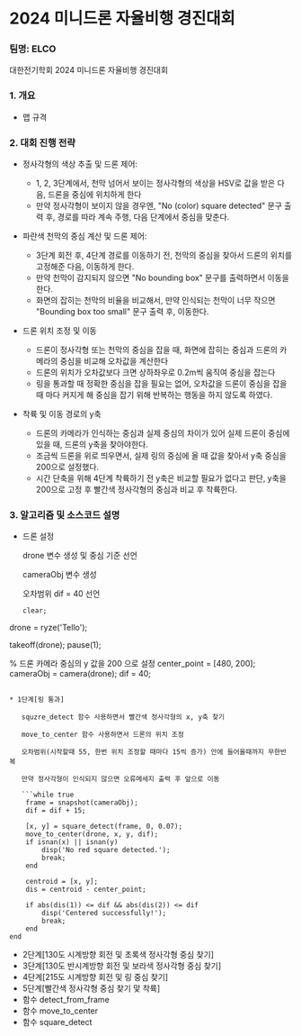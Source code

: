 # 2024 미니드론 자율비행 경진대회

### 팀명: ELCO

대한전기학회 2024 미니드론 자율비행 경진대회

### 1. 개요

* 맵 규격

### 2. 대회 진행 전략

* 정사각형의 색상 추출 및 드론 제어:
  * 1, 2, 3단계에서, 천막 넘어서 보이는 정사각형의 색상을 HSV로 값을 받은 다음, 드론을 중심에 위치하게 한다
  * 만약 정사각형이 보이지 않을 경우엔, "No (color) square detected" 문구 출력 후, 경로를 따라 계속 주행, 다음 단계에서 중심을 맞춘다.
 
* 파란색 천막의 중심 계산 및 드론 제어:
   * 3단계 회전 후, 4단계 경로를 이동하기 전, 천막의 중심을 찾아서 드론의 위치를 고정해준 다음, 이동하게 한다.
   * 만약 천막이 감지되지 않으면 "No bounding box" 문구를 출력하면서 이동을 한다.
   * 화면의 잡히는 천막의 비율을 비교해서, 만약 인식되는 천막이 너무 작으면 "Bounding box too small" 문구 출력 후, 이동한다.
 
* 드론 위치 조정 및 이동
   * 드론이 정사각형 또는 천막의 중심을 잡을 때, 화면에 잡히는 중심과 드론의 카메라의 중심을 비교해 오차값을 계산한다
   * 드론의 위치가 오차값보다 크면 상하좌우로 0.2m씩 움직여 중심을 잡는다
   * 링을 통과할 때 정확한 중심을 잡을 필요는 없어, 오차값을 드론이 중심을 잡을 때 마다 커지게 해 중심을 잡기 위해 반복하는 행동을 하지 않도록 하였다.

* 착륙 및 이동 경로의 y축
   * 드론의 카메라가 인식하는 중심과 실제 중심의 차이가 있어 실제 드론이 중심에 있을 때, 드론의 y축을 찾아야한다.
   * 조금씩 드론을 위로 띄우면서, 실제 링의 중심에 올 때 값을 찾아서 y축 중심을 200으로 설정했다.
   * 시간 단축을 위해 4단계 착륙하기 전 y축은 비교할 필요가 없다고 판단, y축을 200으로 고정 후 빨간색 정사각형의 중심과 비교 후 착륙한다.
 

### 3. 알고리즘 및 소스코드 설명

* 드론 설정

   drone 변수 생성 및 중심 기준 선언
   
   cameraObj 변수 생성
   
   오차범위 dif = 40 선언
   
   ```
   clear;
drone = ryze('Tello');

takeoff(drone);
pause(1);

% 드론 카메라 중심의 y 값을 200 으로 설정
center_point = [480, 200];
cameraObj = camera(drone);
dif = 40; 
```
   
* 1단계[링 통과]

   squzre_detect 함수 사용하면서 빨간색 정사각형의 x, y축 찾기
   
   move_to_center 함수 사용하면서 드론의 위치 조정
   
   오차범위(시작할때 55, 한번 위치 조정할 때마다 15씩 증가) 안에 들어올때까지 무한반복
   
   만약 정사각형이 인식되지 않으면 오류메세지 출력 후 앞으로 이동
   
   ```while true
    frame = snapshot(cameraObj);
    dif = dif + 15;

    [x, y] = square_detect(frame, 0, 0.07);
    move_to_center(drone, x, y, dif);
    if isnan(x) || isnan(y)
        disp('No red square detected.');
        break;
    end
 
    centroid = [x, y];
    dis = centroid - center_point;

    if abs(dis(1)) <= dif && abs(dis(2)) <= dif
        disp('Centered successfully!');
        break;
    end
end
```
  
* 2단계[130도 시계방향 회전 및 초록색 정사각형 중심 찾기]
* 3단계[130도 반시계방향 회전 및 보라색 정사각형 중심 찾기]
* 4단계[215도 시계방향 회전 및 링 중심 찾기]
* 5단계[빨간색 정사각형 중심 찾기 맟 착륙]
* 함수 detect_from_frame
* 함수 move_to_center
* 함수 square_detect
